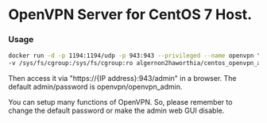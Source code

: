 # OpenVPN Server for CentOS 7 Host.

### Usage
```sh
docker run -d -p 1194:1194/udp -p 943:943 --privileged --name openvpn \
-v /sys/fs/cgroup:/sys/fs/cgroup:ro algernon2haworthia/centos_openvpn_as
```
Then access it via "https://{IP address}:943/admin" in a browser.
The default admin/password is openvpn/openvpn_admin.

You can setup many functions of OpenVPN. So, please remember to change the default password or make the admin web GUI disable.
